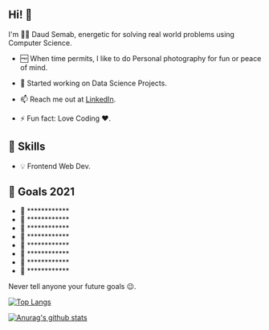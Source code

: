 ## Hi! 👋

I'm 👨‍💻 Daud Semab, energetic for solving real world problems using Computer Science.

- 🆓 When time permits, I like to do Personal photography for fun or peace of mind.

- 🔭 Started working on Data Science Projects.

- 📫 Reach me out at [LinkedIn](https://www.linkedin.com/in/daud-semab-715039189/).

- ⚡ Fun fact: Love Coding ❤.

## 🎡 Skills

- 💡 Frontend Web Dev.

## 📝 Goals 2021

- 🎯 ************
- 🎯 ************
- 🎯 ************
- 🎯 ************
- 🎯 ************
- 🎯 ************
- 🎯 ************
- 🎯 ************

Never tell anyone your future goals 😉.
 
[![Top Langs](https://github-readme-stats.vercel.app/api/top-langs/?username=daudsemab&layout=compact)](https://github.com/anuraghazra/github-readme-stats)

[![Anurag's github stats](https://github-readme-stats.vercel.app/api?username=daudsemab)](https://github.com/anuraghazra/github-readme-stats)
